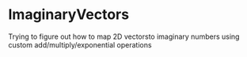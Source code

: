 # ImaginaryVectors
 Trying to figure out how to map 2D vectorsto imaginary numbers using custom add/multiply/exponential operations
